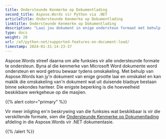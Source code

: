 ```yaml
---
title: Ondersteunde Kenmerke op Dokumentlading
second_title: Aspose.Words vir Python via .NET
articleTitle: Ondersteunde Kenmerke op Dokumentlading
linktitle: Ondersteunde Kenmerke op Dokumentlading
description: "Laai jou dokument in enige ondersteun formaat met behulp van Python. Invoer en omskep'n dokument van enige grootte."
type: docs
weight: 20
url: /af/python-net/supported-features-on-document-load/
timestamp: 2024-01-31-14-23-37
---
```


Aspose.Words streef daarna om alle funksies vir alle ondersteunde formate te ondersteun. Byna al die kenmerke van Microsoft Word dokumente word ondersteun en word getrou bewaar tydens omskakeling. Met behulp van Aspose.Words kan jy'n dokument van enige grootte laai en omskakel en kan maklik die omskakeling van'n dokument wat uit duisende bladsye bestaan binne sekondes hanteer. Die enigste beperking is die hoeveelheid beskikbare werkgeheue op die masjien.

{{% alert color="primary" %}}

Vir meer inligting en'n beskrywing van die funksies wat beskikbaar is vir die verskillende formate, sien die [Ondersteunde Kenmerke op Dokumentlading](/words/net/supported-features-on-document-load/) afdeling in die Aspose.Words vir .NET dokumentasie.

{{% /alert %}}
